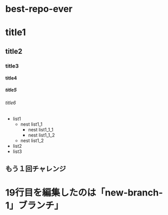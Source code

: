 # best-repo-ever
# title1
## title2
### title3
#### title4
##### title5
###### title6

- list1
    - nest list1_1
        - nest list1_1_1
        - nest list1_1_2
    - nest list1_2
- list2
- list3

## もう１回チャレンジ

# 19行目を編集したのは「new-branch-1」ブランチ」
